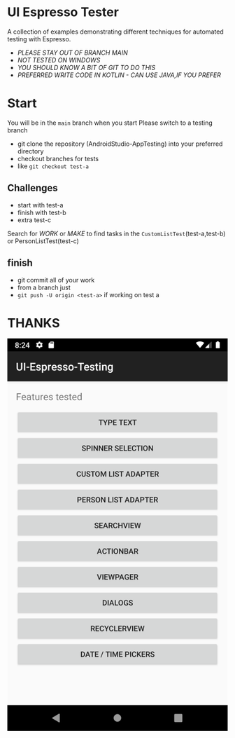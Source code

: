 # UI Espresso Tester
A collection of examples demonstrating different techniques for automated testing with Espresso.


  - *PLEASE STAY OUT OF BRANCH MAIN*
  - *NOT TESTED ON WINDOWS*
  - *YOU SHOULD KNOW A BIT OF GIT TO DO THIS*
  - *PREFERRED WRITE CODE IN KOTLIN - CAN USE JAVA,IF YOU PREFER*


# Start
You will be in the `main` branch when you start
Please switch to a testing branch

  - git clone the repository (AndroidStudio-AppTesting) into your preferred directory
  - checkout branches for tests
  - like `git checkout test-a`

## Challenges

  - start with test-a
  - finish with test-b
  - extra test-c

Search for *WORK* or *MAKE* to find tasks
in the `CustomListTest`(test-a,test-b) or PersonListTest(test-c)

## finish

 - git commit all of your work
 - from a branch just
 - `git push -U origin <test-a>` if working on test a

# THANKS

![alt tag](screens/main_activity.png)

